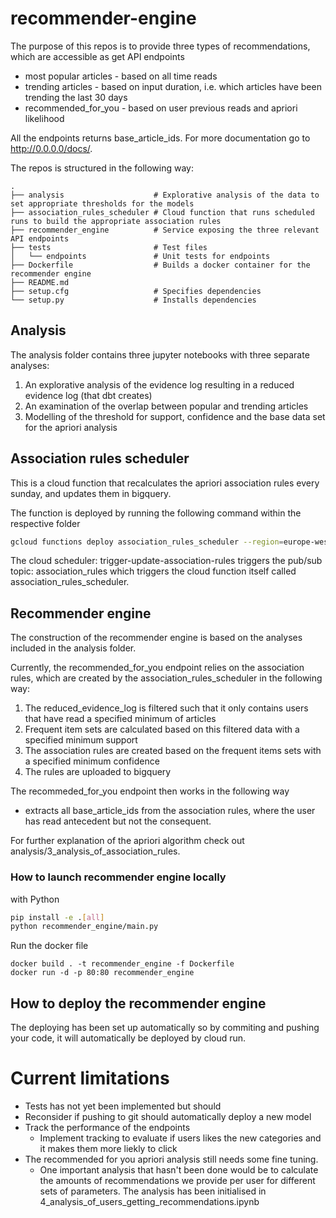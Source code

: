 # recommender-engine
The purpose of this repos is to provide three types of recommendations, which are accessible as get API endpoints
* most popular articles - based on all time reads
* trending articles - based on input duration, i.e. which articles have been trending the last 30 days
* recommended_for_you - based on user previous reads and apriori likelihood

All the endpoints returns base_article_ids. For more documentation go to http://0.0.0.0/docs/.

The repos is structured in the following way:

```
.
├── analysis                    # Explorative analysis of the data to set appropriate thresholds for the models
├── association_rules_scheduler # Cloud function that runs scheduled runs to build the appropriate association rules
├── recommender_engine          # Service exposing the three relevant API endpoints
├── tests                       # Test files
│   └── endpoints               # Unit tests for endpoints
├── Dockerfile                  # Builds a docker container for the recommender engine
├── README.md
├── setup.cfg                   # Specifies dependencies
└── setup.py                    # Installs dependencies
```

## Analysis

The analysis folder contains three jupyter notebooks with three separate analyses:
1. An explorative analysis of the evidence log resulting in a reduced evidence log (that dbt creates)
2. An examination of the overlap between popular and trending articles
3. Modelling of the threshold for support, confidence and the base data set for the apriori analysis


## Association rules scheduler
This is a cloud function that recalculates the apriori association rules every sunday, and updates them in bigquery.

The function is deployed by running the following command within the respective folder
```bash
gcloud functions deploy association_rules_scheduler --region=europe-west1 --entry-point main --runtime python39 --trigger-resource association_rules --trigger-event google.pubsub.topic.publish --timeout 540s --memory 1024MB
```

The cloud scheduler: trigger-update-association-rules triggers the pub/sub topic: association_rules which triggers the cloud function itself called association_rules_scheduler.

## Recommender engine
The construction of the recommender engine is based on the analyses included in the analysis folder. 

Currently, the recommended_for_you endpoint relies on the association rules, which are created by the association_rules_scheduler in the following way:
1. The reduced_evidence_log is filtered such that it only contains users that have read a specified minimum of articles
2. Frequent item sets are calculated based on this filtered data with a specified minimum support
3. The association rules are created based on the frequent items sets with a specified minimum confidence
4. The rules are uploaded to bigquery

The recommeded_for_you endpoint then works in the following way
* extracts all base_article_ids from the association rules, where the user has read antecedent but not the consequent.

For further explanation of the apriori algorithm check out analysis/3_analysis_of_association_rules.


### How to launch recommender engine locally
with Python

```bash
pip install -e .[all]
python recommender_engine/main.py
```

Run the docker file
```
docker build . -t recommender_engine -f Dockerfile
docker run -d -p 80:80 recommender_engine
```

## How to deploy the recommender engine
The deploying has been set up automatically so by commiting and pushing your code, it will automatically be deployed by cloud run. 


# Current limitations
* Tests has not yet been implemented but should
* Reconsider if pushing to git should automatically deploy a new model
* Track the performance of the endpoints
  * Implement tracking to evaluate if users likes the new categories and it makes them more liekly to click
* The recommended for you apriori analysis still needs some fine tuning. 
  * One important analysis that hasn't been done would be to calculate the amounts of recommendations we provide per user for different sets of parameters. The analysis has been initialised in 4_analysis_of_users_getting_recommendations.ipynb